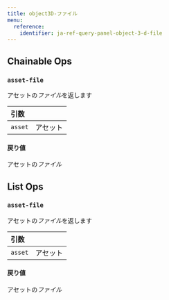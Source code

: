```yaml
---
title: object3D-ファイル
menu:
  reference:
    identifier: ja-ref-query-panel-object-3-d-file
---
```


## Chainable Ops
<h3 id="asset-file"><code>asset-file</code></h3>

アセットの*ファイル*を返します

| 引数 |  |
| :--- | :--- |
| `asset` | アセット |

#### 戻り値
アセットの*ファイル*


## List Ops
<h3 id="asset-file"><code>asset-file</code></h3>

アセットの*ファイル*を返します

| 引数 |  |
| :--- | :--- |
| `asset` | アセット |

#### 戻り値
アセットの*ファイル*